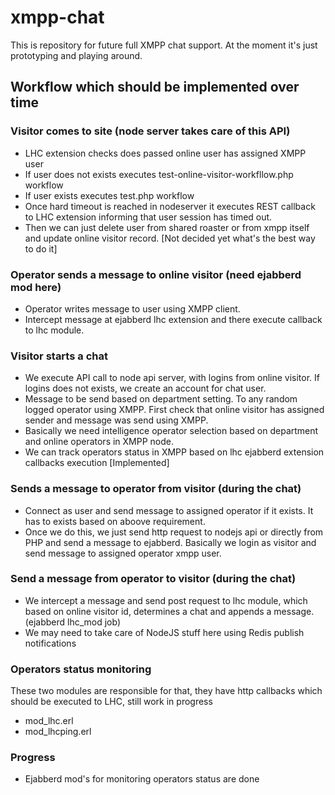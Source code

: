 # xmpp-chat
This is repository for future full XMPP chat support. At the moment it's just prototyping and playing around.

## Workflow which should be implemented over time

### Visitor comes to site (node server takes care of this API)
 * LHC extension checks does passed online user has assigned XMPP user
 * If user does not exists executes test-online-visitor-workfllow.php workflow
 * If user exists executes test.php workflow
 * Once hard timeout is reached in nodeserver it executes REST callback to LHC extension informing that user session has timed out.
 * Then we can just delete user from shared roaster or from xmpp itself and update online visitor record. [Not decided yet what's the best way to do it]
 
### Operator sends a message to online visitor (need ejabberd mod here)
 * Operator writes message to user using XMPP client.
 * Intercept message at ejabberd lhc extension and there execute callback to lhc module.
 
### Visitor starts a chat
 * We execute API call to node api server, with logins from online visitor. If logins does not exists, we create an account for chat user.
 * Message to be send based on department setting. To any random logged operator using XMPP. First check that online visitor has assigned sender and message was send using XMPP.
 * Basically we need intelligence operator selection based on department and online operators in XMPP node.
 * We can track operators status in XMPP based on lhc ejabberd extension callbacks execution [Implemented]
 
### Sends a message to operator from visitor (during the chat)
 * Connect as user and send message to assigned operator if it exists. It has to exists based on aboove requirement.
 * Once we do this, we just send http request to nodejs api or directly from PHP and send a message to ejabberd. Basically we login as visitor and send message to assigned operator xmpp user.
 
### Send a message from operator to visitor (during the chat)
 * We intercept a message and send post request to lhc module, which based on online visitor id, determines a chat and appends a message. (ejabberd lhc_mod job)
 * We may need to take care of NodeJS stuff here using Redis publish notifications
 
### Operators status monitoring
These two modules are responsible for that, they have http callbacks which should be executed to LHC, still work in progress
 * mod_lhc.erl
 * mod_lhcping.erl
 
### Progress
 * Ejabberd mod's for monitoring operators status are done